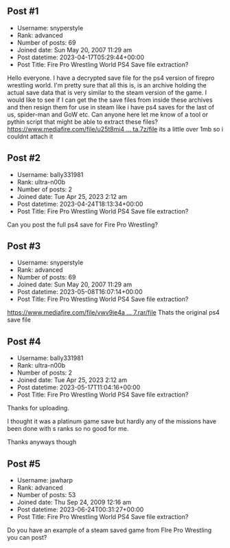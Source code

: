 ## Post #1
- Username: snyperstyle
- Rank: advanced
- Number of posts: 69
- Joined date: Sun May 20, 2007 11:29 am
- Post datetime: 2023-04-17T05:29:44+00:00
- Post Title: Fire Pro Wrestling World PS4 Save file extraction?

Hello everyone. I have a decrypted save file for the ps4 version of firepro wrestling world. I'm pretty sure that all this is, is an archive holding the actual save data that is very similar to the steam version of the game. I would like to see if I can get the the save files from inside these archives and then resign them for use in steam like i have ps4 saves for the last of us, spider-man and GoW etc. Can anyone here let me know of a tool or pythin script that might be able to extract these files?
[https://www.mediafire.com/file/u25t8mi4 ... ta.7z/file](https://www.mediafire.com/file/u25t8mi4hwedh33/unitySaveData.7z/file)
its a little over 1mb so i couldnt attach it
## Post #2
- Username: bally331981
- Rank: ultra-n00b
- Number of posts: 2
- Joined date: Tue Apr 25, 2023 2:12 am
- Post datetime: 2023-04-24T18:13:34+00:00
- Post Title: Fire Pro Wrestling World PS4 Save file extraction?

Can you post the full ps4 save for Fire Pro Wrestling?
## Post #3
- Username: snyperstyle
- Rank: advanced
- Number of posts: 69
- Joined date: Sun May 20, 2007 11:29 am
- Post datetime: 2023-05-08T16:07:14+00:00
- Post Title: Fire Pro Wrestling World PS4 Save file extraction?

[https://www.mediafire.com/file/vwv9ie4a ... 7.rar/file](https://www.mediafire.com/file/vwv9ie4ajly9pme/CUSA08007.rar/file)
Thats the original ps4 save file
## Post #4
- Username: bally331981
- Rank: ultra-n00b
- Number of posts: 2
- Joined date: Tue Apr 25, 2023 2:12 am
- Post datetime: 2023-05-17T11:04:16+00:00
- Post Title: Fire Pro Wrestling World PS4 Save file extraction?

Thanks for uploading.

I thought it was a platinum game save but hardly any of the missions have been done with s ranks so no good for me.

Thanks anyways though
## Post #5
- Username: jawharp
- Rank: advanced
- Number of posts: 53
- Joined date: Thu Sep 24, 2009 12:16 am
- Post datetime: 2023-06-24T00:31:27+00:00
- Post Title: Fire Pro Wrestling World PS4 Save file extraction?

Do you have an example of a steam saved game from FIre Pro Wrestling you can post?
